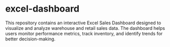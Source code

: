 # excel-dashboard
This repository contains an interactive Excel Sales Dashboard designed to visualize and analyze warehouse and retail sales data. The dashboard helps users monitor performance metrics, track inventory, and identify trends for better decision-making.
